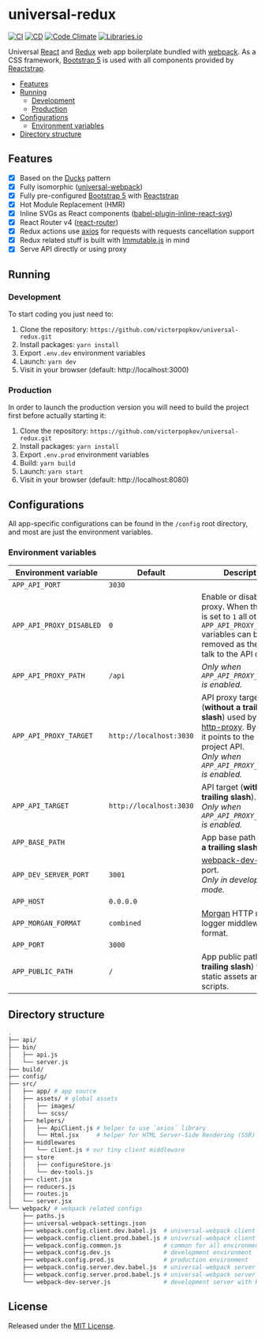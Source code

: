 # universal-redux

[![CI]](https://github.com/victorpopkov/universal-redux/actions/workflows/ci.yml)
[![CD]](https://github.com/victorpopkov/universal-redux/actions/workflows/cd.yml)
[![Code Climate]](https://codeclimate.com/github/victorpopkov/universal-redux)
[![Libraries.io]](https://libraries.io/github/victorpopkov/universal-redux)

Universal [React] and [Redux] web app boilerplate bundled with [webpack]. As a
CSS framework, [Bootstrap 5] is used with all components provided by
[Reactstrap].

- [Features](#features)
- [Running](#running)
  - [Development](#development)
  - [Production](#production)
- [Configurations](#configurations)
  - [Environment variables](#environment-variables)
- [Directory structure](#directory-structure)

## Features

- [x] Based on the [Ducks] pattern
- [x] Fully isomorphic ([universal-webpack])
- [x] Fully pre-configured [Bootstrap 5] with [Reactstrap]
- [x] Hot Module Replacement (HMR)
- [x] Inline SVGs as React components ([babel-plugin-inline-react-svg])
- [x] React Router v4 ([react-router])
- [x] Redux actions use [axios] for requests with requests cancellation support
- [x] Redux related stuff is built with [Immutable.js] in mind
- [x] Serve API directly or using proxy

## Running

### Development

To start coding you just need to:

1. Clone the repository: `https://github.com/victorpopkov/universal-redux.git`
2. Install packages: `yarn install`
3. Export `.env.dev` environment variables
4. Launch: `yarn dev`
5. Visit in your browser (default: http://localhost:3000)

### Production

In order to launch the production version you will need to build the project
first before actually starting it:

1. Clone the repository: `https://github.com/victorpopkov/universal-redux.git`
2. Install packages: `yarn install`
3. Export `.env.prod` environment variables
4. Build: `yarn build`
5. Launch: `yarn start`
6. Visit in your browser (default: http://localhost:8080)

## Configurations

All app-specific configurations can be found in the `/config` root directory,
and most are just the environment variables.

### Environment variables

| Environment variable     | Default                 | Description                                                                                                                                                                     |
| ------------------------ | ----------------------- | ------------------------------------------------------------------------------------------------------------------------------------------------------------------------------- |
| `APP_API_PORT`           | `3030`                  |                                                                                                                                                                                 |
| `APP_API_PROXY_DISABLED` | `0`                     | Enable or disable API proxy. When the value is set to `1` all other `APP_API_PROXY_*` variables can be safely removed as the app will talk to the API directly.                 |
| `APP_API_PROXY_PATH`     | `/api`                  | _Only when `APP_API_PROXY_DISABLED` is enabled._                                                                                                                                |
| `APP_API_PROXY_TARGET`   | `http://localhost:3030` | API proxy target (**without a trailing slash**) used by the [http-proxy]. By default, it points to the current project API.<br>_Only when `APP_API_PROXY_DISABLED` is enabled._ |
| `APP_API_TARGET`         | `http://localhost:3030` | API target (**without a trailing slash**).<br>_Only when `APP_API_PROXY_DISABLED` is enabled._                                                                                  |
| `APP_BASE_PATH`          |                         | App base path (**without a trailing slash**).                                                                                                                                   |
| `APP_DEV_SERVER_PORT`    | `3001`                  | [webpack-dev-server] port.<br>_Only in development mode._                                                                                                                       |
| `APP_HOST`               | `0.0.0.0`               |                                                                                                                                                                                 |
| `APP_MORGAN_FORMAT`      | `combined`              | [Morgan] HTTP request logger middleware format.                                                                                                                                 |
| `APP_PORT`               | `3000`                  |                                                                                                                                                                                 |
| `APP_PUBLIC_PATH`        | `/`                     | App public path (**with a trailing slash**) to serve static assets and scripts.                                                                                                 |

## Directory structure

```bash
.
├── api/
├── bin/
│   ├── api.js
│   └── server.js
├── build/
├── config/
├── src/
│   ├── app/ # app source
│   ├── assets/ # global assets
│   │   ├── images/
│   │   └── scss/
│   ├── helpers/
│   │   ├── ApiClient.js # helper to use `axios` library
│   │   └── Html.jsx     # helper for HTML Server-Side Rendering (SSR)
│   ├── middlewares
│   │   └── client.js # our tiny client middleware
│   ├── store
│   │   ├── configureStore.js
│   │   └── dev-tools.js
│   ├── client.jsx
│   ├── reducers.js
│   ├── routes.js
│   └── server.jsx
└── webpack/ # webpack related configs
    ├── paths.js
    ├── universal-webpack-settings.json
    ├── webpack.config.client.dev.babel.js  # universal-webpack client (development)
    ├── webpack.config.client.prod.babel.js # universal-webpack client (production)
    ├── webpack.config.common.js            # common for all environments
    ├── webpack.config.dev.js               # development environment
    ├── webpack.config.prod.js              # production environment
    ├── webpack.config.server.dev.babel.js  # universal-webpack server (development)
    ├── webpack.config.server.prod.babel.js # universal-webpack server (production)
    └── webpack-dev-server.js               # development server with HMR configs
```

## License

Released under the [MIT License](https://opensource.org/licenses/MIT).

[axios]: https://github.com/axios/axios
[babel-plugin-inline-react-svg]: https://github.com/airbnb/babel-plugin-inline-react-svg
[bootstrap 5]: https://getbootstrap.com/
[cd]: https://img.shields.io/github/actions/workflow/status/victorpopkov/universal-redux/cd.yml?branch=main&label=cd
[ci]: https://img.shields.io/github/actions/workflow/status/victorpopkov/universal-redux/ci.yml?branch=main&label=ci
[code climate]: https://img.shields.io/codeclimate/maintainability/victorpopkov/universal-redux
[ducks]: https://github.com/erikras/ducks-modular-redux
[http-proxy]: https://github.com/nodejitsu/node-http-proxy
[immutable.js]: https://immutable-js.com/
[libraries.io]: https://img.shields.io/librariesio/github/victorpopkov/universal-redux
[morgan]: https://github.com/expressjs/morgan
[react-router]: https://github.com/remix-run/react-router
[react]: https://github.com/facebook/react
[reactstrap]: https://reactstrap.github.io
[redux]: https://github.com/reactjs/react-redux
[universal-webpack]: https://github.com/catamphetamine/universal-webpack
[webpack-dev-server]: https://github.com/webpack/webpack-dev-server
[webpack]: https://github.com/webpack/webpack
